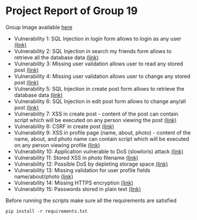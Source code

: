 # Project Report of Group 19

Group Image available [here](http://1e20646419f415513131d83be200e0326560be38193c43242109fc7f9223.project.ssof.rnl.tecnico.ulisboa.pt/)

- Vulnerability 1: SQL Injection in login form allows to login as any user [(link)](vuln1.md)
- Vulnerability 2: SQL Injection in search my friends form allows to retrieve all the database data [(link)](vuln2.md)
- Vulnerability 3: Missing user validation allows user to read any stored post [(link)](vuln3.md)
- Vulnerability 4: Missing user validation allows user to change any stored post [(link)](vuln4.md)
- Vulnerability 5: SQL Injection in create post form allows to retrieve the database data [(link)](vuln5.md)
- Vulnerability 6: SQL Injection in edit post form allows to change any/all post [(link)](vuln6.md)
- Vulnerability 7: XSS in create post - content of the post can contain script which will be executed on any person viewing the post [(link)](vuln7.md)
- Vulnerability 8: CSRF in create post [(link)](vuln8.md)
- Vulnerability 9: XSS in profile page (name, about, photo) - content of the name, about, and photo name can contain script which will be executed on any person viewing profile [(link)](vuln9.md)
- Vulnerability 10: Application vulnerable to DoS (slowloris) attack [(link)](vuln10.md)
- Vulnerability 11: Stored XSS in photo filename [(link)](vuln11.md)
- Vulnerability 12: Possible DoS by depleting storage space [(link)](vuln12.md)
- Vulnerability 13: Missing validation for user profile fields name/about/photo [(link)](vuln13.md)
- Vulnerability 14: Missing HTTPS encryption [(link)](vuln14.md)
- Vulnerability 15: Passwords stored in plain text [(link)](vuln15.md)



Before running the scripts make sure all the requirements are satisfied
```shell script
pip install -r requirements.txt
```
